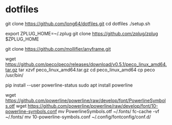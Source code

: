 # dotfiles

git clone https://github.com/long64/dotfiles.git
cd dotfiles
./setup.sh

export ZPLUG_HOME=~/.zplug
git clone https://github.com/zplug/zplug $ZPLUG_HOME

git clone https://github.com/mollifier/anyframe.git

wget https://github.com/peco/peco/releases/download/v0.5.1/peco_linux_amd64.tar.gz
tar xzvf peco_linux_amd64.tar.gz
cd peco_linux_amd64
cp peco /usr/bin/

pip install --user powerline-status
sudo apt install powerline

wget https://github.com/powerline/powerline/raw/develop/font/PowerlineSymbols.otf
wget https://github.com/powerline/powerline/raw/develop/font/10-powerline-symbols.conf
mv PowerlineSymbols.otf ~/.fonts/
fc-cache -vf ~/.fonts/
mv 10-powerline-symbols.conf ~/.config/fontconfig/conf.d/
